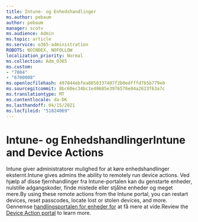 ```yaml
---
title: Intune- og Enhedshandlinger
ms.author: pebaum
author: pebaum
manager: scotv
ms.audience: Admin
ms.topic: article
ms.service: o365-administration
ROBOTS: NOINDEX, NOFOLLOW
localization_priority: Normal
ms.collection: Adm_O365
ms.custom:
- "7084"
- "6700008"
ms.openlocfilehash: 497844ebfea8850337407f2b0edfffd7b5b779e0
ms.sourcegitcommit: 8bc60ec34bc1e40685e3976576e04a2623f63a7c
ms.translationtype: MT
ms.contentlocale: da-DK
ms.lasthandoff: 04/15/2021
ms.locfileid: "51824069"
---
```

# <a name="intune-and-device-actions"></a><span data-ttu-id="b1751-102">Intune- og Enhedshandlinger</span><span class="sxs-lookup"><span data-stu-id="b1751-102">Intune and Device Actions</span></span>

<span data-ttu-id="b1751-103">Intune giver administratorer mulighed for at køre enhedshandlinger eksternt.</span><span class="sxs-lookup"><span data-stu-id="b1751-103">Intune gives admins the ability to remotely run device actions.</span></span> <span data-ttu-id="b1751-104">Ved hjælp af disse fjernhandlinger fra Intune-portalen kan du genstarte enheder, nulstille adgangskoder, finde mistede eller stjålne enheder og meget mere.</span><span class="sxs-lookup"><span data-stu-id="b1751-104">By using these remote actions from the Intune portal, you can restart devices, reset passcodes, locate lost or stolen devices, and more.</span></span> <span data-ttu-id="b1751-105">Gennemse [handlingsportalen for enheder for](https://docs.microsoft.com/mem/intune/remote-actions/) at få mere at vide.</span><span class="sxs-lookup"><span data-stu-id="b1751-105">Review the [Device Action portal](https://docs.microsoft.com/mem/intune/remote-actions/) to learn more.</span></span>
